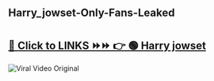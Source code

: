 
 ## Harry_jowset-Only-Fans-Leaked

# <h2><a href="https://clipsfans.com/Harry_jowset&ref=git">🔗 Click to LINKS ⏩⏩ 👉 🟢 Harry jowset </a></h2>

<a href="https://clipsfans.com/Harry_jowset&ref=git" rel="nofollow" data-target="animated-image.originalLink"><img src="https://i.ibb.co.com/xMMVF88/686577567.gif" alt="Viral Video Original" style="max-width: 100%; display: inline-block;" data-target="animated-image.originalImage"></a>
